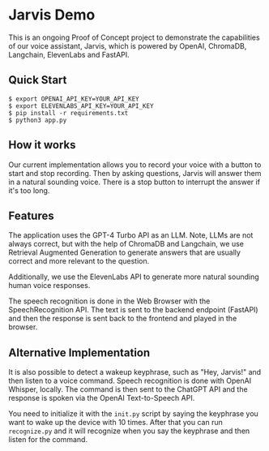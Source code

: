 # Jarvis Demo

This is an ongoing Proof of Concept project to demonstrate the capabilities of our voice assistant, Jarvis, which is powered by OpenAI, ChromaDB, Langchain, ElevenLabs and FastAPI.

## Quick Start

```shell
$ export OPENAI_API_KEY=YOUR_API_KEY
$ export ELEVENLABS_API_KEY=YOUR_API_KEY
$ pip install -r requirements.txt
$ python3 app.py
```

## How it works

Our current implementation allows you to record your voice with a button to start and stop recording. Then by asking questions, Jarvis will answer them in a natural sounding voice. There is a stop button to interrupt the answer if it's too long.

## Features

The application uses the GPT-4 Turbo API as an LLM. Note, LLMs are not always correct, but with the help of ChromaDB and Langchain, we use Retrieval Augmented Generation to generate answers that are usually correct and more relevant to the question.

Additionally, we use the ElevenLabs API to generate more natural sounding human voice responses.

The speech recognition is done in the Web Browser with the SpeechRecognition API. The text is sent to the backend endpoint (FastAPI) and then the response is sent back to the frontend and played in the browser.

## Alternative Implementation

It is also possible to detect a wakeup keyphrase, such as "Hey, Jarvis!" and then listen to a voice command. Speech recognition is done with OpenAI Whisper, locally. The command is then sent to the ChatGPT API and the response is spoken via the OpenAI Text-to-Speech API.

You need to initialize it with the `init.py` script by saying the keyphrase you want to wake up the device with 10 times. After that you can run `recognize.py` and it will recognize when you say the keyphrase and then listen for the command.